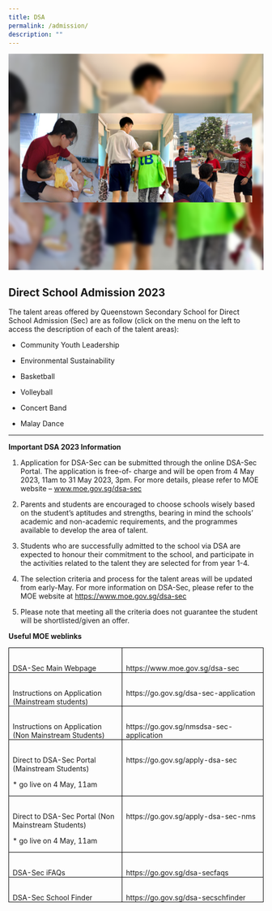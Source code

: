 ```yaml
---
title: DSA
permalink: /admission/
description: ""
---
```

![](/images/School%20Links/DSA_Pic3.png)



**Direct School Admission 2023**
--------------------------------

The talent areas offered by Queenstown Secondary School for Direct School Admission (Sec) are as follow (click on the menu on the left to access the description of each of the talent areas):

*   Community Youth Leadership&nbsp;
    
*   Environmental Sustainability&nbsp;
    
*   Basketball&nbsp;

*   Volleyball&nbsp;
    
*   Concert Band&nbsp;
    
*   Malay Dance


----------------

**Important DSA 2023 Information**

1.	Application for DSA-Sec can be submitted through the online DSA-Sec Portal. The application is free-of- charge and will be open from 4 May 2023, 11am to 31 May 2023, 3pm. For more details, please refer to MOE website – www.moe.gov.sg/dsa-sec

2.	Parents and students are encouraged to choose schools wisely based on the student’s aptitudes and strengths, bearing in mind the schools’ academic and non-academic requirements, and the programmes available to develop the area of talent.

3.	Students who are successfully admitted to the school via DSA are expected to honour their commitment to the school, and participate in the activities related to the talent they are selected for from year 1-4.

4.	The selection criteria and process for the talent areas will be updated from early-May. For more information on DSA-Sec, please refer to the MOE website at https://www.moe.gov.sg/dsa-sec

5.	Please note that meeting all the criteria does not guarantee the student will be shortlisted/given an offer.


**Useful MOE weblinks**

  <table class="MsoTableGrid" border="1" cellspacing="0" cellpadding="0" style="border-collapse:collapse;border:none;mso-border-alt:solid windowtext .5pt;
 mso-yfti-tbllook:1184;mso-padding-alt:0in 5.4pt 0in 5.4pt"><tbody><tr style="mso-yfti-irow:0;mso-yfti-firstrow:yes"><td width="319" valign="top" style="width:239.4pt;border:solid windowtext 1.0pt;
  mso-border-alt:solid windowtext .5pt;padding:0in 5.4pt 0in 5.4pt"><p class="MsoNormal" style="margin-bottom:0in;line-height:normal">&nbsp;</p>DSA-Sec Main Webpage</td><td width="319" valign="top" style="width:239.4pt;border:solid windowtext 1.0pt;
  border-left:none;mso-border-left-alt:solid windowtext .5pt;mso-border-alt:
  solid windowtext .5pt;padding:0in 5.4pt 0in 5.4pt"><p class="MsoNormal" style="margin-bottom:0in;line-height:normal">&nbsp;</p>https://www.moe.gov.sg/dsa-sec </td></tr><tr style="mso-yfti-irow:1"><td width="319" valign="top" style="width:239.4pt;border:solid windowtext 1.0pt;
  border-top:none;mso-border-top-alt:solid windowtext .5pt;mso-border-alt:solid windowtext .5pt;
  padding:0in 5.4pt 0in 5.4pt"><p class="MsoNormal" style="margin-bottom:0in;line-height:normal">&nbsp;</p>Instructions on Application (Mainstream students)</td><td width="319" valign="top" style="width:239.4pt;border-top:none;border-left:
  none;border-bottom:solid windowtext 1.0pt;border-right:solid windowtext 1.0pt;
  mso-border-top-alt:solid windowtext .5pt;mso-border-left-alt:solid windowtext .5pt;
  mso-border-alt:solid windowtext .5pt;padding:0in 5.4pt 0in 5.4pt"><p class="MsoNormal" style="margin-bottom:0in;line-height:normal">&nbsp;</p>https://go.gov.sg/dsa-sec-application</td></tr><tr style="mso-yfti-irow:2"><td width="319" valign="top" style="width:239.4pt;border:solid windowtext 1.0pt;
  border-top:none;mso-border-top-alt:solid windowtext .5pt;mso-border-alt:solid windowtext .5pt;
  padding:0in 5.4pt 0in 5.4pt"><p class="MsoNormal" style="margin-bottom:0in;line-height:normal">&nbsp;</p>Instructions on Application (Non Mainstream Students)</td><td width="319" valign="top" style="width:239.4pt;border-top:none;border-left:
  none;border-bottom:solid windowtext 1.0pt;border-right:solid windowtext 1.0pt;
  mso-border-top-alt:solid windowtext .5pt;mso-border-left-alt:solid windowtext .5pt;
  mso-border-alt:solid windowtext .5pt;padding:0in 5.4pt 0in 5.4pt"><p class="MsoNormal" style="margin-bottom:0in;line-height:normal">&nbsp;</p>https://go.gov.sg/nmsdsa-sec-application</td></tr><tr style="mso-yfti-irow:3"><td width="319" valign="top" style="width:239.4pt;border:solid windowtext 1.0pt;
  border-top:none;mso-border-top-alt:solid windowtext .5pt;mso-border-alt:solid windowtext .5pt;
  padding:0in 5.4pt 0in 5.4pt"><p class="MsoNormal" style="margin-bottom:0in;line-height:normal">&nbsp;</p>Direct to DSA-Sec Portal (Mainstream Students)&nbsp;

<p>* go live on 4 May, 11am</p></td><td width="319" valign="top" style="width:239.4pt;border-top:none;border-left:
  none;border-bottom:solid windowtext 1.0pt;border-right:solid windowtext 1.0pt;
  mso-border-top-alt:solid windowtext .5pt;mso-border-left-alt:solid windowtext .5pt;
  mso-border-alt:solid windowtext .5pt;padding:0in 5.4pt 0in 5.4pt"><p class="MsoNormal" style="margin-bottom:0in;line-height:normal">&nbsp;</p>https://go.gov.sg/apply-dsa-sec</td></tr><tr style="mso-yfti-irow:4"><td width="319" valign="top" style="width:239.4pt;border:solid windowtext 1.0pt;
  border-top:none;mso-border-top-alt:solid windowtext .5pt;mso-border-alt:solid windowtext .5pt;
  padding:0in 5.4pt 0in 5.4pt"><p class="MsoNormal" style="margin-bottom:0in;line-height:normal">&nbsp;</p>Direct to DSA-Sec Portal (Non Mainstream Students)&nbsp;
	
	
<p>* go live on 4 May, 11am</p></td><td width="319" valign="top" style="width:239.4pt;border-top:none;border-left:
  none;border-bottom:solid windowtext 1.0pt;border-right:solid windowtext 1.0pt;
  mso-border-top-alt:solid windowtext .5pt;mso-border-left-alt:solid windowtext .5pt;
  mso-border-alt:solid windowtext .5pt;padding:0in 5.4pt 0in 5.4pt"><p class="MsoNormal" style="margin-bottom:0in;line-height:normal">&nbsp;</p>https://go.gov.sg/apply-dsa-sec-nms</td></tr><tr style="mso-yfti-irow:5"><td width="319" valign="top" style="width:239.4pt;border:solid windowtext 1.0pt;
  border-top:none;mso-border-top-alt:solid windowtext .5pt;mso-border-alt:solid windowtext .5pt;
  padding:0in 5.4pt 0in 5.4pt"><p class="MsoNormal" style="margin-bottom:0in;line-height:normal">&nbsp;</p>DSA-Sec iFAQs</td><td width="319" valign="top" style="width:239.4pt;border-top:none;border-left:
  none;border-bottom:solid windowtext 1.0pt;border-right:solid windowtext 1.0pt;
  mso-border-top-alt:solid windowtext .5pt;mso-border-left-alt:solid windowtext .5pt;
  mso-border-alt:solid windowtext .5pt;padding:0in 5.4pt 0in 5.4pt"><p class="MsoNormal" style="margin-bottom:0in;line-height:normal">&nbsp;</p>https://go.gov.sg/dsa-secfaqs</td></tr><tr style="mso-yfti-irow:6;mso-yfti-lastrow:yes"><td width="319" valign="top" style="width:239.4pt;border:solid windowtext 1.0pt;
  border-top:none;mso-border-top-alt:solid windowtext .5pt;mso-border-alt:solid windowtext .5pt;
  padding:0in 5.4pt 0in 5.4pt"><p class="MsoNormal" style="margin-bottom:0in;line-height:normal">&nbsp;</p>DSA-Sec School Finder</td><td width="319" valign="top" style="width:239.4pt;border-top:none;border-left:
  none;border-bottom:solid windowtext 1.0pt;border-right:solid windowtext 1.0pt;
  mso-border-top-alt:solid windowtext .5pt;mso-border-left-alt:solid windowtext .5pt;
  mso-border-alt:solid windowtext .5pt;padding:0in 5.4pt 0in 5.4pt"><p class="MsoNormal" style="margin-bottom:0in;line-height:normal">&nbsp;</p>https://go.gov.sg/dsa-secschfinder</td></tr></tbody></table>